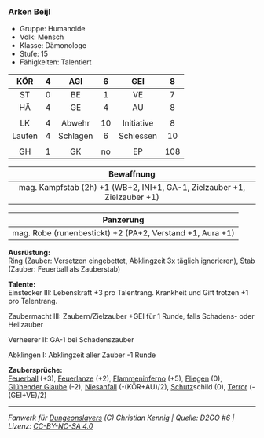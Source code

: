 ### Arken Beijl

- Gruppe: Humanoide
- Volk: Mensch
- Klasse: Dämonologe
- Stufe: 15
- Fähigkeiten: Talentiert

|  KÖR   |  4  |   AGI    |  6  |    GEI     |  8  |
| :----: | :-: | :------: | :-: | :--------: | :-: |
|   ST   |  0  |    BE    |  1  |     VE     |  7  |
|   HÄ   |  4  |    GE    |  4  |     AU     |  8  |
|        |     |          |     |            |     |
|   LK   |  4  |  Abwehr  | 10  | Initiative |  8  |
| Laufen |  4  | Schlagen |  6  | Schiessen  | 10  |
|        |     |          |     |            |     |
|   GH   |  1  |    GK    | no  |     EP     | 108 |

|                                Bewaffnung                                |
| :----------------------------------------------------------------------: |
| mag. Kampfstab (2h) +1 (WB+2, INI+1, GA-1, Zielzauber +1, Zielzauber +1) |

|                         Panzerung                         |
| :-------------------------------------------------------: |
| mag. Robe (runenbestickt) +2 (PA+2, Verstand +1, Aura +1) |

**Ausrüstung:**  
Ring (Zauber: Versetzen eingebettet, Abklingzeit 3x täglich ignorieren), Stab (Zauber: Feuerball als Zauberstab)

**Talente:**  
Einstecker III: Lebenskraft +3 pro Talentrang. Krankheit und Gift trotzen +1 pro Talentrang.

Zaubermacht III: Zaubern/Zielzauber +GEI für 1 Runde, falls Schadens- oder Heilzauber

Verheerer II: GA-1 bei Schadenszauber

Abklingen I: Abklingzeit aller Zauber -1 Runde

**Zaubersprüche:**  
[Feuerball](/grw/zauber/feuerball.md) (+3), [Feuerlanze](/grw/zauber/feuerlanze.md) (+2), [Flammeninferno](/grw/zauber/flammeninferno.md) (+5), [Fliegen](/grw/zauber/fliegen.md) (0), [Glühender Glaube](/grw/zauber/gluehender-glaube.md) (-2), [Niesanfall](/grw/zauber/niesanfall.md) (-(KÖR+AU)/2), [Schutz](/fanwerk/zauber/schutz.md)schild (0), [Terror](/grw/zauber/terror.md) (-(GEI+VE)/2)

---

_Fanwerk für [Dungeonslayers](https://www.dungeonslayers.net/) (C) Christian Kennig | Quelle: D2GO #6 | Lizenz: [CC-BY-NC-SA 4.0](https://creativecommons.org/licenses/by-nc-sa/4.0/deed.de)_
